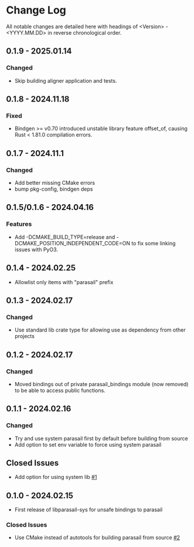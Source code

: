 # Change Log

All notable changes are detailed here with headings of \<Version\> - \<YYYY.MM.DD\> in reverse chronological order.

## 0.1.9 - 2025.01.14

### Changed

- Skip building aligner application and tests.

## 0.1.8 - 2024.11.18

### Fixed

- Bindgen >= v0.70 introduced unstable library feature offset_of, causing
Rust < 1.81.0 compilation errors.

## 0.1.7 - 2024.11.1

### Changed

- Add better missing CMake errors
- bump pkg-config, bindgen deps

## 0.1.5/0.1.6 - 2024.04.16

### Features

- Add -DCMAKE_BUILD_TYPE=release and -DCMAKE_POSITION_INDEPENDENT_CODE=ON to
fix some linking issues with PyO3.

## 0.1.4 - 2024.02.25

- Allowlist only items with "parasail" prefix

## 0.1.3 - 2024.02.17

### Changed

- Use standard lib crate type for allowing use as dependency from other projects

## 0.1.2 - 2024.02.17

### Changed

- Moved bindings out of private parasail_bindings module (now removed) to be able to access public functions.

## 0.1.1 - 2024.02.16

### Changed

- Try and use system parasail first by default before building from source
- Add option to set env variable to force using system parasail

## Closed Issues

- Add option for using system lib [#1](https://gitlab.com/nsbuitrago/libparasail-sys/-/issues/1)

## 0.1.0 - 2024.02.15

- First release of libparasail-sys for unsafe bindings to parasail

### Closed Issues

- Use CMake instead of autotools for building parasail from source [#2](https://gitlab.com/nsbuitrago/libparasail-sys/-/issues/2)


